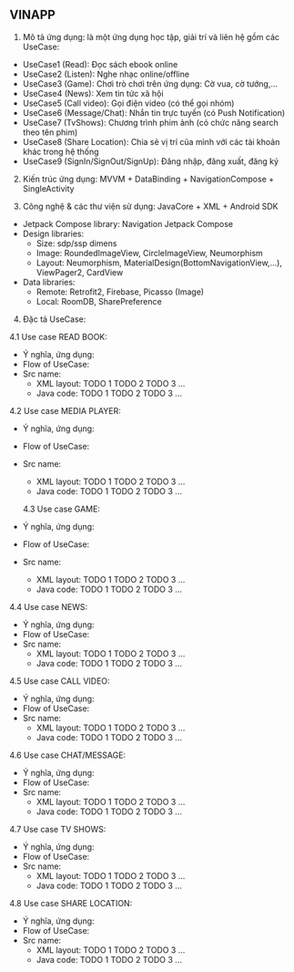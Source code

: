 VINAPP
-

1. Mô tả ứng dụng: là một ứng dụng học tập, giải trí và liên hệ gồm các UseCase:

- UseCase1 (Read): Đọc sách ebook online
- UseCase2 (Listen): Nghe nhạc online/offline
- UseCase3 (Game): Chơi trò chơi trên ứng dụng: Cờ vua, cờ tướng,...
- UseCase4 (News): Xem tin tức xã hội
- UseCase5 (Call video): Gọi điện video (có thể gọi nhóm)
- UseCase6 (Message/Chat): Nhắn tin trực tuyến (có Push Notification)
- UseCase7 (TvShows): Chương trình phim ảnh (có chức năng search theo tên phim)
- UseCase8 (Share Location): Chia sẻ vị trí của mình với các tài khoản khác trong hệ thống
- UseCase9 (SignIn/SignOut/SignUp): Đăng nhập, đăng xuất, đăng ký


2. Kiến trúc ứng dụng: MVVM + DataBinding + NavigationCompose + SingleActivity


3. Công nghệ & các thư viện sử dụng: JavaCore + XML + Android SDK

- Jetpack Compose library: Navigation Jetpack Compose
- Design libraries:
    + Size: sdp/ssp dimens
    + Image: RoundedImageView, CircleImageView, Neumorphism
    + Layout: Neumorphism, MaterialDesign(BottomNavigationView,...), ViewPager2, CardView
- Data libraries:
    + Remote: Retrofit2, Firebase, Picasso (Image)
    + Local: RoomDB, SharePreference


4. Đặc tả UseCase:

4.1 Use case READ BOOK:

- Ý nghĩa, ứng dụng:
- Flow of UseCase:
- Src name:
    + XML layout:
      TODO 1 TODO 2 TODO 3 ...
    + Java code:
      TODO 1 TODO 2 TODO 3 ...

4.2 Use case MEDIA PLAYER:

- Ý nghĩa, ứng dụng:
- Flow of UseCase:
- Src name:
    + XML layout:
      TODO 1 TODO 2 TODO 3 ...
    + Java code:
      TODO 1 TODO 2 TODO 3 ...

  4.3 Use case GAME:

- Ý nghĩa, ứng dụng:
- Flow of UseCase:
- Src name:
    + XML layout:
      TODO 1 TODO 2 TODO 3 ...
    + Java code:
      TODO 1 TODO 2 TODO 3 ...

4.4 Use case NEWS:

- Ý nghĩa, ứng dụng:
- Flow of UseCase:
- Src name:
    + XML layout:
      TODO 1 TODO 2 TODO 3 ...
    + Java code:
      TODO 1 TODO 2 TODO 3 ...

4.5 Use case CALL VIDEO:

- Ý nghĩa, ứng dụng:
- Flow of UseCase:
- Src name:
    + XML layout:
      TODO 1 TODO 2 TODO 3 ...
    + Java code:
      TODO 1 TODO 2 TODO 3 ...

4.6 Use case CHAT/MESSAGE:

- Ý nghĩa, ứng dụng:
- Flow of UseCase:
- Src name:
    + XML layout:
      TODO 1 TODO 2 TODO 3 ...
    + Java code:
      TODO 1 TODO 2 TODO 3 ...

4.7 Use case TV SHOWS:

- Ý nghĩa, ứng dụng:
- Flow of UseCase:
- Src name:
    + XML layout:
      TODO 1 TODO 2 TODO 3 ...
    + Java code:
      TODO 1 TODO 2 TODO 3 ...

4.8 Use case SHARE LOCATION:

- Ý nghĩa, ứng dụng:
- Flow of UseCase:
- Src name:
    + XML layout:
      TODO 1 TODO 2 TODO 3 ...
    + Java code:
      TODO 1 TODO 2 TODO 3 ...
    